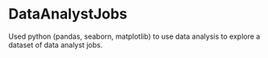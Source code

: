 # DataAnalystJobs
Used python (pandas, seaborn, matplotlib) to use data analysis to explore a dataset of data analyst jobs.
